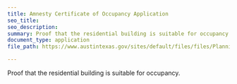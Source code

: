 ```yaml
---
title: Amnesty Certificate of Occupancy Application
seo_title:
seo_description:
summary: Proof that the residential building is suitable for occupancy.
document_type: application
file_path: https://www.austintexas.gov/sites/default/files/files/Planning/Applications_Forms/amnesty_CO_application.pdf

---
```

Proof that the residential building is suitable for occupancy.
